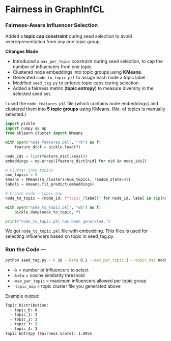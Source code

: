 # Fairness in GraphInfCL
### Fairness-Aware Influencer Selection

Added a **topic cap constraint** during seed selection to avoid overrepresentation from any one topic group.

**Changes Made**

- Introduced a `max_per_topic` constraint during seed selection, to cap the number of influencers from one topic.
- Clustered node embeddings into topic groups using **KMeans**.
- Generated `node_to_topic.pkl` to assign each node a topic label.
- Modified `seed_tag.py` to enforce topic caps during selection.
- Added a fairness metric (**topic entropy**) to measure diversity in the selected seed set.

I used the `node_features.pkl` file (which contains node embeddings) and clustered them into **5 topic groups** using KMeans. (No. of topics is manually selected.)

```python
import pickle
import numpy as np
from sklearn.cluster import KMeans

with open("node_features.pkl", "rb") as f:
    feature_dict = pickle.load(f)

node_ids = list(feature_dict.keys())
embeddings = np.array([feature_dict[nid] for nid in node_ids])

# Cluster into topics
num_topics = 5
kmeans = KMeans(n_clusters=num_topics, random_state=42)
labels = kmeans.fit_predict(embeddings)

# Create node → topic map
node_to_topic = {node_id: f"topic_{label}" for node_id, label in zip(node_ids, labels)}

with open("node_to_topic.pkl", "wb") as f:
    pickle.dump(node_to_topic, f)

print("node_to_topic.pkl has been generated.")

```

We got `node_to_topic.pkl` file with embedding. This files is used for selecting influencers based on topic in seed_tag.py.

### Run the Code —

```bash
python seed_tag.py --k 10 --beta 0.1 --max_per_topic 3 --topic_map node_to_topic.pkl
```

- `-k` = number of influencers to select
- `-beta` = cosine similarity threshold
- `-max_per_topic` = maximum influencers allowed per topic group
- `-topic_map` = topic cluster file you generated above

Example output:

```bash
Topic Distribution:
  - topic_0: 0
  - topic_1: 3
  - topic_2: 3
  - topic_3: 1
  - topic_4: 3
Topic Entropy (Fairness Score): 1.8955
```
